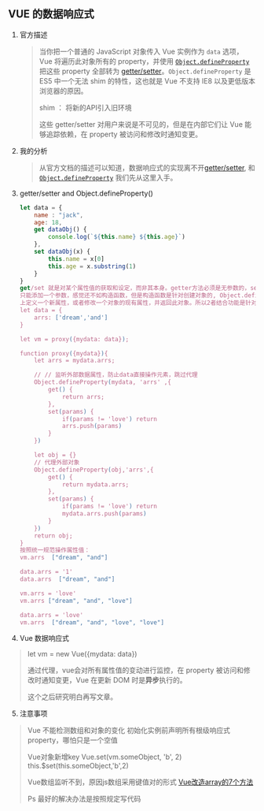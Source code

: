 ## VUE  的数据响应式

1. 官方描述

   > 当你把一个普通的 JavaScript 对象传入 Vue 实例作为 `data` 选项，Vue 将遍历此对象所有的 property，并使用 [`Object.defineProperty`](https://developer.mozilla.org/zh-CN/docs/Web/JavaScript/Reference/Global_Objects/Object/defineProperty) 把这些 property 全部转为 [getter/setter](https://developer.mozilla.org/zh-CN/docs/Web/JavaScript/Guide/Working_with_Objects#定义_getters_与_setters)。`Object.defineProperty` 是 ES5 中一个无法 shim 的特性，这也就是 Vue 不支持 IE8 以及更低版本浏览器的原因。
   >
   > shim ： 将新的API引入旧环境
   >
   > 这些 getter/setter 对用户来说是不可见的，但是在内部它们让 Vue 能够追踪依赖，在 property 被访问和修改时通知变更。

2. 我的分析

   > 从官方文档的描述可以知道，数据响应式的实现离不开[getter/setter](https://developer.mozilla.org/zh-CN/docs/Web/JavaScript/Guide/Working_with_Objects#定义_getters_与_setters),  和[`Object.defineProperty`](https://developer.mozilla.org/zh-CN/docs/Web/JavaScript/Reference/Global_Objects/Object/defineProperty) 我们先从这里入手。

3. getter/setter  and   Object.defineProperty() 

   ```javascript
   let data = {
       name : "jack",
       age: 18,
       get dataObj() {
           console.log(`${this.name} ${this.age}`)
       },
       set dataObj(x) {
           this.name = x[0]
           this.age = x.substring(1)
       }
   }
   get/set 就是对某个属性值的获取和设定，而非其本身。getter方法必须是无参数的，setter方法只接受一个参数(设置为新值）
   只能添加一个参数，感觉还不如构造函数，但是构造函数是针对创建对象的, Object.defineProperty() 方法会直接在一个对象
   上定义一个新属性，或者修改一个对象的现有属性，并返回此对象。所以2者结合功能是针对元素值读写的监控。
   let data = {
       arrs: ['dream','and']
   }
   
   let vm = proxy({mydata: data});
   
   function proxy({mydata}){
       let arrs = mydata.arrs;
   
       // // 监听外部数据属性，防止data直接操作元素，跳过代理
       Object.defineProperty(mydata, 'arrs' ,{
           get() {
               return arrs;
           },
           set(params) {
               if(params != 'love') return
               arrs.push(params)
           }
       })
   
       let obj = {}
       // 代理外部对象
       Object.defineProperty(obj,'arrs',{
           get() {
               return mydata.arrs;
           },
           set(params) {
               if(params != 'love') return
               mydata.arrs.push(params)
           }
       })
       return obj;
   }
   按照统一规范操作属性值：
   vm.arrs  ["dream", "and"]
   
   data.arrs = '1'
   data.arrs  ["dream", "and"]
   
   vm.arrs = 'love'
   vm.arrs ["dream", "and", "love"]
   
   data.arrs = 'love'
   vm.arrs  ["dream", "and", "love", "love"]
   ```

4.  Vue 数据响应式

   > let vm = new Vue({mydata: data})
   >
   > 通过代理，vue会对所有属性值的变动进行监控，在 property 被访问和修改时通知变更，Vue 在更新 DOM 时是**异步**执行的。
   >
   > 这个之后研究明白再写文章。

5.  注意事项

   > Vue 不能检测数组和对象的变化
   > 初始化实例前声明所有根级响应式 property，哪怕只是一个空值
   >
   > Vue对象新增key
   > Vue.set(vm.someObject, 'b', 2)
   > this.$set(this.someObject,'b',2)
   >
   > Vue数组监听不到，原因js数组采用键值对的形式
   > [Vue改造array的7个方法](https://cn.vuejs.org/v2/guide/list.html#%E5%8F%98%E6%9B%B4%E6%96%B9%E6%B3%95)
   >
   > Ps  最好的解决办法是按照规定写代码

   
